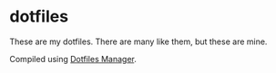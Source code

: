 # dotfiles
These are my dotfiles. There are many like them, but these are mine.

Compiled using [Dotfiles Manager](https://github.com/rucker/dotfiles-manager).
